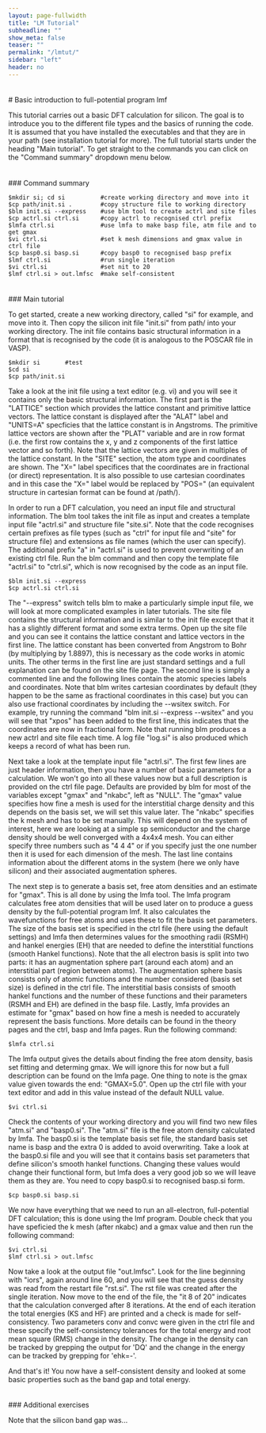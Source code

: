 ```yaml
---
layout: page-fullwidth
title: "LM Tutorial"
subheadline: ""
show_meta: false
teaser: ""
permalink: "/lmtut/"
sidebar: "left"
header: no
---
```

<hr style="height:5pt; visibility:hidden;" />
# Basic introduction to full-potential program lmf 

This tutorial carries out a basic DFT calculation for silicon. The goal is to introduce you to the different file types and the basics of running the code. It is assumed that you have installed the executables and that they are in your path (see installation tutorial for more). The full tutorial starts under the heading "Main tutorial". To get straight to the commands you can click on the "Command summary" dropdown menu below.

<hr style="height:5pt; visibility:hidden;" />
### Command summary     

    $mkdir si; cd si          #create working directory and move into it       
    $cp path/init.si .        #copy structure file to working directory
    $blm init.si --express    #use blm tool to create actrl and site files
    $cp actrl.si ctrl.si      #copy actrl to recognised ctrl prefix
    $lmfa ctrl.si             #use lmfa to make basp file, atm file and to get gmax
    $vi ctrl.si               #set k mesh dimensions and gmax value in ctrl file
    $cp basp0.si basp.si      #copy basp0 to recognised basp prefix
    $lmf ctrl.si              #run single iteration
    $vi ctrl.si               #set nit to 20
    $lmf ctrl.si > out.lmfsc  #make self-consistent

<hr style="height:5pt; visibility:hidden;" />
### Main tutorial

To get started, create a new working directory, called "si" for example, and move into it. Then copy the silicon init file "init.si" from path/ into your working directory. The init file contains basic structural information in a format that is recognised by the code (it is analogous to the POSCAR file in VASP). 

    $mkdir si       #test
    $cd si
    $cp path/init.si 

Take a look at the init file using a text editor (e.g. vi) and you will see it contains only the basic structural information. The first part is the "LATTICE" section which provides the lattice constant and primitive lattice vectors. The lattice constant is displayed after the "ALAT" label and "UNITS=A" specficies that the lattice constant is in Angstroms. The primitive lattice vectors are shown after the "PLAT" variable and are in row format (i.e. the first row contains the x, y and z components of the first lattice vector and so forth). Note that the lattice vectors are given in multiples of the lattice constant. In the "SITE" section, the atom type and coordinates are shown. The "X=" label specifices that the coordinates are in fractional (or direct) representation. It is also possible to use cartesian coordinates and in this case the "X=" label would be replaced by "POS=" (an equivalent structure in cartesian format can be found at /path/).

In order to run a DFT calculation, you need an input file and structural information. The blm tool takes the init file as input and creates a template input file "actrl.si" and structure file "site.si". Note that the code recognises certain prefixes as file types (such as "ctrl" for input file and "site" for structure file) and extensions as file names (which the user can specify). The additional prefix "a" in "actrl.si" is used to prevent overwriting of an existing ctrl file. Run the blm command and then copy the template file "actrl.si" to "ctrl.si", which is now recognised by the code as an input file.

    $blm init.si --express
    $cp actrl.si ctrl.si
    
The "--express" switch tells blm to make a particularly simple input file, we will look at more complicated examples in later tutorials. The site file contains the structural information and is similar to the init file except that it has a slightly different format and some extra terms. Open up the site file and you can see it contains the lattice constant and lattice vectors in the first line. The lattice constant has been converted from Angstrom to Bohr (by multiplying by 1.8897), this is necessary as the code works in atomic units. The other terms in the first line are just standard settings and a full explanation can be found on the site file page. The second line is simply a commented line and the following lines contain the atomic species labels and coordinates. Note that blm writes cartesian coordinates by default (they happen to be the same as fractional coordinates in this case) but you can also use fractional coordinates by including the --wsitex switch. For example, try running the command "blm init.si --express --wsitex" and you will see that "xpos" has been added to the first line, this indicates that the coordinates are now in fractional form. Note that running blm produces a new actrl and site file each time. A log file "log.si" is also produced which keeps a record of what has been run.

Next take a look at the template input file "actrl.si". The first few lines are just header information, then you have a number of basic parameters for a calculation. We won't go into all these values now but a full description is provided on the ctrl file page. Defaults are provided by blm for most of the variables except "gmax" and "nkabc", left as "NULL". The "gmax" value specifies how fine a mesh is used for the interstitial charge density and this depends on the basis set, we will set this value later. The "nkabc" specifies the k mesh and has to be set manually. This will depend on the system of interest, here we are looking at a simple sp semiconductor and the charge density should be well converged with a 4x4x4 mesh. You can either specify three numbers such as "4 4 4" or if you specify just the one number then it is used for each dimension of the mesh. The last line contains information about the different atoms in the system (here we only have silicon) and their associated augmentation spheres.

The next step is to generate a basis set, free atom densities and an estimate for "gmax". This is all done by using the lmfa tool. The lmfa program calculates free atom densities that will be used later on to produce a guess density by the full-potential program lmf. It also calculates the wavefunctions for free atoms and uses these to fit the basis set parameters. The size of the basis set is specified in the ctrl file (here using the default settings) and lmfa then determines values for the smoothing radii (RSMH) and hankel energies (EH) that are needed to define the interstitial functions (smooth Hankel functions). Note that the all electron basis is split into two parts: it has an augmentation sphere part (around each atom) and an interstitial part (region between atoms). The augmentation sphere basis consists only of atomic functions and the number considered (basis set size) is defined in the ctrl file. The interstitial basis consists of smooth hankel functions and the number of these functions and their parameters (RSMH and EH) are defined in the basp file. Lastly, lmfa provides an estimate for "gmax" based on how fine a mesh is needed to accurately represent the basis functions. More details can be found in the theory pages and the ctrl, basp and lmfa pages. Run the following command:

    $lmfa ctrl.si
    
The lmfa output gives the details about finding the free atom density, basis set fitting and determing gmax. We will ignore this for now but a full description can be found on the lmfa page. One thing to note is the gmax value given towards the end: "GMAX=5.0". Open up the ctrl file with your text editor and add in this value instead of the default NULL value.

    $vi ctrl.si

Check the contents of your working directory and you will find two new files "atm.si" and "basp0.si". The "atm.si" file is the free atom density calculated by lmfa. The basp0.si is the template basis set file, the standard basis set name is basp and the extra 0 is added to avoid overwriting. Take a look at the basp0.si file and you will see that it contains basis set parameters that define silicon's smooth hankel functions. Changing these values would change their functional form, but lmfa does a very good job so we will leave them as they are. You need to copy basp0.si to recognised basp.si form.

    $cp basp0.si basp.si
    
We now have everything that we need to run an all-electron, full-potential DFT calculation; this is done using the lmf program. Double check that you have speficied the k mesh (after nkabc) and a gmax value and then run the following command:

    $vi ctrl.si
    $lmf ctrl.si > out.lmfsc
    
Now take a look at the output file "out.lmfsc". Look for the line beginning with "iors", again around line 60, and you will see that the guess density was read from the restart file "rst.si". The rst file was created after the single iteration. Now move to the end of the file, the "it 8 of 20" indicates that the calculation converged after 8 iterations. At the end of each iteration the total energies (KS and HF) are printed and a check is made for self-consistency. Two parameters conv and convc were given in the ctrl file and these specify the self-consistency tolerances for the total energy and root mean square (RMS) change in the density. The change in the density can be tracked by grepping the output for 'DQ' and the change in the energy can be tracked by grepping for 'ehk=-'.

And that's it! You now have a self-consistent density and looked at some basic properties such as the band gap and total energy.  

<hr style="height:5pt; visibility:hidden;" />
### Additional exercises

Note that the silicon band gap was...
